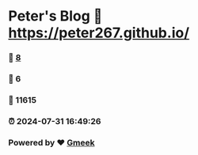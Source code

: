 # Peter's Blog :link: https://peter267.github.io/ 
### :page_facing_up: [8](https://peter267.github.io//tag.html) 
### :speech_balloon: 6 
### :hibiscus: 11615 
### :alarm_clock: 2024-07-31 16:49:26 
### Powered by :heart: [Gmeek](https://github.com/Meekdai/Gmeek)
